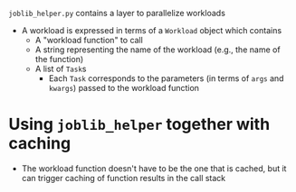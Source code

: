 
`joblib_helper.py` contains a layer to parallelize workloads

- A workload is expressed in terms of a `Workload` object which contains
  - A "workload function" to call
  - A string representing the name of the workload (e.g., the name of the function)
  - A list of `Task`s
    - Each `Task` corresponds to the parameters (in terms of `args` and `kwargs`)
      passed to the workload function

# Using `joblib_helper` together with caching

- The workload function doesn't have to be the one that is cached, but it can
  trigger caching of function results in the call stack
